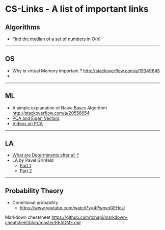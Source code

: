 # CS-Links - A list of important links 



## Algorithms ##
* [Find the median of a set of numbers in O(n)](http://cs.indstate.edu/~spitla/presentation.pdf)

---
## OS ##
* Why is virtual Memory important ?
http://stackoverflow.com/a/19349645
* 

---

## ML ##
* A simple explanation of Naive Bayes Algorithm
http://stackoverflow.com/a/20556654
* [PCA and Eigen Vectors](https://georgemdallas.wordpress.com/2013/10/30/principal-component-analysis-4-dummies-eigenvectors-eigenvalues-and-dimension-reduction/)
* [Videos on PCA](https://www.youtube.com/watch?v=fKivxsVlycs&index=4&list=PLBv09BD7ez_5_yapAg86Od6JeeypkS4YM)

---

## LA ##
* [What are Determinents after all ?](https://www.youtube.com/watch?v=CEbrxYGpfZY)
* LA by  Pavel Grinfeld
    * [Part 1](https://www.youtube.com/playlist?list=PLlXfTHzgMRUKXD88IdzS14F4NxAZudSmv)
    * [Part 2](https://www.youtube.com/playlist?list=PLlXfTHzgMRUIqYrutsFXCOmiqKUgOgGJ5)

---

## Probability Theory ##
 * Conditional probability 
   * https://www.youtube.com/watch?v=4PwnvqGEHoU 


Markdown cheatsheet
https://github.com/tchapi/markdown-cheatsheet/blob/master/README.md
